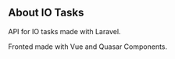 ## About IO Tasks

API for IO tasks made with Laravel.

Fronted made with Vue and Quasar Components.
